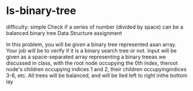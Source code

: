 # Is-binary-tree
difficulty: simple
Check if a series of number (divided by space) can be a balanced binary tree 
Data Structure assignment

In this problem, you will be given a binary tree represented asan array.  
Your job will be to verify if it is a binary search tree or not.
Input will be given as a space-separated array representing a binary treeas we discussed in class, 
with the root node occupying the 0th index, theroot node's children occupying indices 1 and 2, 
their children occupyingindices 3-6, etc.  All trees will be balanced, and will be  lled left to right inthe bottom lay
